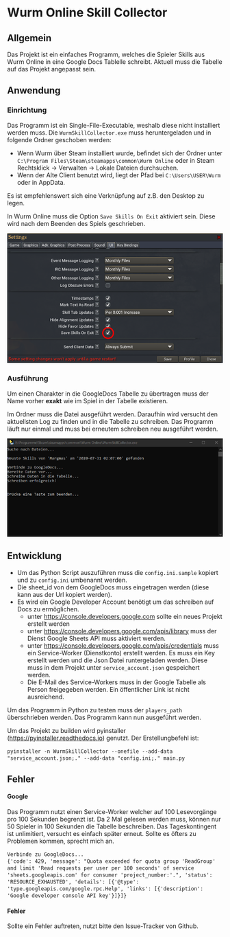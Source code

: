 # Wurm Online Skill Collector
## Allgemein
Das Projekt ist ein einfaches Programm, welches die Spieler Skills aus Wurm Online in eine Google Docs Tablelle schreibt. 
Aktuell muss die Tabelle auf das Projekt angepasst sein.

## Anwendung
### Einrichtung
Das Programm ist ein Single-File-Executable, weshalb diese nicht installiert werden muss.
Die `WurmSkillCollector.exe` muss heruntergeladen und in folgende Ordner geschoben werden:
- Wenn Wurm über Steam installiert wurde, befindet sich der Ordner unter `C:\Program Files\Steam\steamapps\common\Wurm Online` oder 
in Steam Rechtsklick -> Verwalten -> Lokale Dateien durchsuchen.
- Wenn der Alte Client benutzt wird, liegt der Pfad bei `C:\Users\USER\Wurm` oder in AppData. 

Es ist empfehlenswert sich eine Verknüpfung auf z.B. den Desktop zu legen.

In Wurm Online muss die Option `Save Skills On Exit` aktiviert sein. Diese wird nach dem Beenden des Spiels geschrieben.

![](https://github.com/MSchmoecker/Wurm-Skill-Collector/blob/master/Docs/WurmSaveSettings.png?raw=true)

### Ausführung
Um einen Charakter in die GoogleDocs Tabelle zu übertragen muss der Name vorher **exakt** wie im Spiel in der Tabelle existieren.

Im Ordner muss die Datei ausgeführt werden. Daraufhin wird versucht den aktuellsten Log zu finden und in die Tabelle zu schreiben. 
Das Programm läuft nur einmal und muss bei erneutem schreiben neu ausgeführt werden.

![](https://github.com/MSchmoecker/Wurm-Skill-Collector/blob/master/Docs/ProgramSample.png?raw=true)

## Entwicklung

- Um das Python Script auszuführen muss die `config.ini.sample` kopiert und zu `config.ini` umbenannt werden. 
- Die sheet_id von dem GoogleDocs muss eingetragen werden (diese kann aus der Url kopiert werden). 
- Es wird ein Google Developer Account benötigt um das schreiben auf Docs zu ermöglichen.
  - unter https://console.developers.google.com sollte ein neues Projekt erstellt werden
  - unter https://console.developers.google.com/apis/library muss der Dienst Google Sheets API muss aktiviert werden.
  - unter https://console.developers.google.com/apis/credentials muss ein Service-Worker (Dienstkonto) erstellt werden.
  Es muss ein Key erstellt werden und die Json Datei runtergeladen werden. Diese muss in dem Projekt unter `service_account.json` 
  gespeichert werden.
  - Die E-Mail des Service-Workers muss in der Google Tabelle als Person freigegeben werden. Ein öffentlicher Link ist nicht ausreichend.

Um das Programm in Python zu testen muss der `players_path` überschrieben werden.
Das Programm kann nun ausgeführt werden.

Um das Projekt zu builden wird pyinstaller (https://pyinstaller.readthedocs.io) genutzt.
Der Erstellungbefehl ist:
```
pyinstaller -n WurmSkillCollector --onefile --add-data "service_account.json;." --add-data "config.ini;." main.py
```

## Fehler

#### Google
Das Programm nutzt einen Service-Worker welcher auf 100 Lesevorgänge pro 100 Sekunden begrenzt ist. Da 2 Mal gelesen werden muss, 
können nur 50 Spieler in 100 Sekunden die Tabelle beschreiben. Das Tageskontingent ist unlimitiert, versucht es einfach später erneut.
Sollte es öfters zu Problemen kommen, sprecht mich an.


```
Verbinde zu GoogleDocs...
{'code': 429, 'message': "Quota exceeded for quota group 'ReadGroup' and limit 'Read requests per user per 100 seconds' of service 'sheets.googleapis.com' for consumer 'project_number:'.", 'status': 'RESOURCE_EXHAUSTED', 'details': [{'@type': 'type.googleapis.com/google.rpc.Help', 'links': [{'description': 'Google developer console API key'}]}]}
```

#### Fehler
Sollte ein Fehler auftreten, nutzt bitte den Issue-Tracker von Github.
